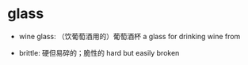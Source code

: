 # glass

- wine glass: （饮葡萄酒用的）葡萄酒杯 a glass for drinking wine from

- brittle: 硬但易碎的；脆性的 hard but easily broken

